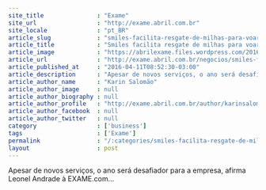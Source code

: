 ```yaml
---
site_title               : "Exame"
site_url                 : "http://exame.abril.com.br"
site_locale              : "pt_BR"
article_slug             : "smiles-facilita-resgate-de-milhas-para-voar-apesar-da-crise"
article_title            : "Smiles facilita resgate de milhas para voar apesar da crise"
article_image            : "https://abrilexame.files.wordpress.com/2016/09/size_960_16_9_aeronave-da-gol-pintada-com52.jpg?quality=70&strip=all&w=960"
article_url              : "http://exame.abril.com.br/negocios/smiles-facilita-resgate-de-milhas-para-voar-apesar-da-crise/"
article_published_at     : "2016-04-11T08:52:30-03:00"
article_description      : "Apesar de novos serviços, o ano será desafiador para a empresa, afirma Leonel Andrade à EXAME.com..."
article_author_name      : "Karin Salomão"
article_author_image     : null
article_author_biography : null
article_author_profile   : "http://exame.abril.com.br/author/karinsalomaoexame/"
article_author_facebook  : null
article_author_twitter   : null
category                 : ['business']
tags                     : ['Exame']
permalink                : "/:categories/smiles-facilita-resgate-de-milhas-para-voar-apesar-da-crise/"
layout                   : post
---
```


Apesar de novos serviços, o ano será desafiador para a empresa, afirma Leonel Andrade à EXAME.com...
